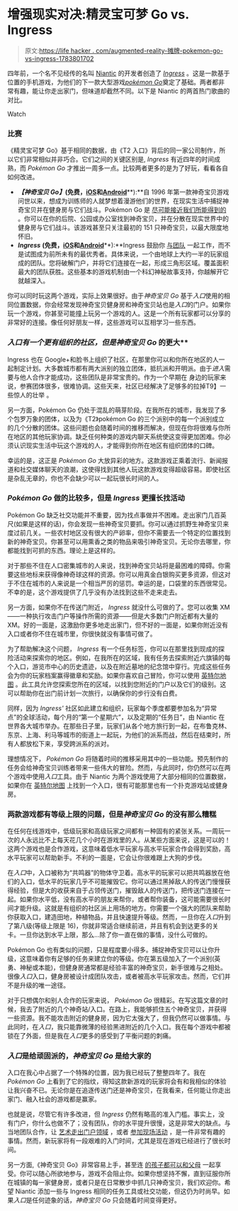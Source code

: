 # 增强现实对决:精灵宝可梦 Go vs. Ingress

> 原文:[https://life hacker . com/augmented-reality-摊牌-pokemon-go-vs-ingress-1783801702](https://lifehacker.com/augmented-reality-showdown-pokemon-go-vs-ingress-1783801702)

四年前，一个名不见经传的名叫 [Niantic](https://www.nianticlabs.com/) 的开发者创造了 [*Ingress*](https://www.ingress.com/) 。这是一款基于位置的手机游戏，为他们的下一款大型游戏[*pokémon Go*](http://www.pokemon.com/us/pokemon-video-games/pokemon-go/)奠定了基础。两者都非常有趣，能让你走出家门，但味道却截然不同。以下是 Niantic 的两首热门歌曲的对比。

Watch

### **比赛**

《精灵宝可梦 Go》基于相同的数据，由《T2 入口》背后的同一家公司制作，所以它们非常相似并非巧合。它们之间的关键区别是, *Ingress* 有近四年的时间成熟，而 *Pokémon Go* 才推出一周多一点。比较两者更多的是为了好玩，看看各自如何改进。

*   ***【神奇宝贝 Go】*****(免费，**[**iOS**](https://itunes.apple.com/us/app/pokemon-go/id1094591345?mt=8)**和**[**Android**](https://play.google.com/store/apps/details?id=com.nianticlabs.pokemongo&hl=en)**):**自 1996 年第一款神奇宝贝游戏问世以来，想成为训练师的人就梦想着漫游他们的世界，在现实生活中捕捉神奇宝贝并在健身房与它们战斗。Pokémon Go 是 [尽可能接近我们所能得到的](https://lifehacker.com/what-is-pokemon-go-and-why-is-everyone-talking-about-it-1783420761) 。你可以在你的后院、公园或办公室找到神奇宝贝，并在分散在现实世界中的健身房与它们战斗。该游戏甚至只关注最初的 151 只神奇宝贝，以最大限度地怀旧。
*   ***Ingress*** **(免费，**[**iOS**](https://itunes.apple.com/us/app/ingress/id576505181?mt=8&utm_source=next.36kr.com)**和**[**Android**](https://play.google.com/store/apps/details?id=com.nianticproject.ingress&hl=en)**):**Ingress 鼓励你 [与团队](https://lifehacker.com/how-ingress-googles-real-world-smartphone-game-got-me-1710320867) 一起工作，而不是试图成为前所未有的最优秀者。具体来说，一个由地球上大约一半的玩家组成的团队。您将破解门户，并将它们连接在一起，形成三角形区域。覆盖面积最大的团队获胜。这些基本的游戏机制由一个科幻神秘故事支持，你越解开它就越深入。

你可以同时玩这两个游戏，实际上效果很好。由于*神奇宝贝 Go* 基于*入口*使用的相同位置数据，你会经常发现神奇宝贝健身房和神奇宝贝站也是*入口*的门户。如果你玩一个游戏，你甚至可能撞上玩另一个游戏的人。这是一个所有玩家都可以分享的非常好的连接。像任何好朋友一样，这些游戏可以互相学习一些东西。

### ***入口*有一个更有组织的社区，但是*神奇宝贝 Go* 的更大**

Ingress 也在 Google+和脸书上组织了社区，在那里你可以和你所在地区的人一起制定计划。大多数城市都有两大派别的独立团体，抵抗派和开明派。由于*进入*需要与他人合作才能成功，这些团队是非常宝贵的。作为一个早期在 身边的玩家来说，参赛团体很多，很难协调。这些天来，社区已经解决了足够多的拉掉T9】一些惊人的壮举 。

另一方面，Pokémon Go 仍处于混乱的萌芽阶段。在我所在的城市，我发现了多个包罗万象的团体，以及为《T2》pokémon Go 的三个派别中的每一个派别成立的几个分散的团体。这些问题也会随着时间的推移而解决，但现在你将很难与你所在地区的其他玩家协调。缺乏任何种类的游戏内聊天系统使这变得更加困难。你必须认识现实生活中玩这个游戏的人，才能得到你所在地区有组织团体的口碑。

幸运的是，这正是 *Pokémon Go* 大放异彩的地方。这款游戏正乘着流行、新闻报道和社交媒体聊天的浪潮，这使得找到其他人玩这款游戏变得超级容易。即使社区是杂乱无章的，你也不会缺少可以一起玩很长时间的人。

### ***Pokémon Go* 做的比较多，但是 *Ingress* 更擅长找活动**

Pokémon Go 缺乏社交功能并不重要，因为找点事做并不困难。走出家门几百英尺(如果是这样的话)，你会发现一些神奇宝贝要抓。你可以通过抓野生神奇宝贝来度过前几关。一些农村地区没有很大的产卵率，但你不需要去一个特定的位置找到新的神奇宝贝。你甚至可以用熏香之类的物品来吸引神奇宝贝。无论你去哪里，你都能找到可抓的东西。理论上是这样的。

对于那些不住在人口密集城市的人来说，找到神奇宝贝站将是最困难的障碍。你需要这些地标来获得像神奇球这样的资源。你可以用真金白银购买更多资源，但这对于不住在城市的人来说是一个相当严厉的惩罚。幸运的是，口袋里的东西很常见。不幸的是，这个游戏提供了几乎没有办法找到这些不走来走去。

另一方面，如果你不在传送门附近， *Ingress* 就没什么可做的了。您可以收集 XM——一种执行攻击门户等操作所需的资源——但是大多数门户附近都有大量的 XM。好的一面是，这激励你更多地走出家门，但不好的一面是，如果你附近没有入口或者你不住在城市里，你很快就没有事情可做了。

为了帮助解决这个问题， *Ingress* 有一个任务标签，你可以在那里找到现成的探险活动来探索你的地区。例如，在我所在的区域，我有任务去探索附近六旗镇的每个入口，游览市中心的历史遗迹，以及在附近墓地的纪念馆中穿行。完成这些任务会为你的玩家档案赢得徽章和奖励。如果你喜欢自己冒险，你可以使用 [英特尔地图](https://www.ingress.com/intel) 。此工具允许您探索您所在的区域，以找到您附近的门户以及它们的级别。这可以帮助你在出门前计划一次旅行，以确保你的步行没有白费。

同样，因为 *Ingress'* 社区如此建立和组织，玩家每个季度都要参加名为“异常点”的全球活动，每个月的“第一个星期六”，以及定期的“任务日”，由 Niantic 在世界各大城市举办。在那些日子里，玩家们从各个地方旅行到一起，在布鲁克林、东京、上海、利马等城市的街道上一起玩，为他们的派系而战，然后在结束时，所有人都放松下来，享受跨派系的派对。

理想情况下， *Pokémon Go* 将随着时间的推移采用其中的一些功能。预先制作的任务会给神奇宝贝训练者带来一些伟大的冒险。然而，与此同时，你仍然可以在两个游戏中使用*入口*工具。由于 Niantic 为两个游戏使用了大部分相同的位置数据，如果你在 [英特尔地图](https://www.ingress.com/intel) 上找到一个入口，很有可能那里也有一个扑克游戏站或健身房。

### **两款游戏都有等级上限的问题，但是*神奇宝贝 Go* 的没有那么糟糕**

在任何在线游戏中，低级玩家和高级玩家之间都有一种固有的紧张关系。一周玩一次的人永远比不上每天花几个小时在游戏里的人。从某些方面来说，这是可以的！这两个游戏也是合作游戏，这意味着低水平玩家与高水平玩家合作会得到奖励，高水平玩家可以帮助新手。不利的一面是，它会让你很难跟上大狗的步伐。

在*入口*中，入口被称为“共鸣器”的物体守卫着。高水平的玩家可以把共鸣器放在他们的入口，低水平的玩家几乎不可能摧毁它。你可以通过黑掉敌人的传送门慢慢获得经验，但是大的收获来自于占领传送门，摧毁敌人的传送门，把传送门连接在一起。如果你水平低，没有高水平的朋友来帮你，或者帮你装备，这可能需要很长时间才能升级。这就是有组织的社区派上用场的地方。你需要一个强大的团队来帮助你获取入口，建造田地，种植物品，并且快速提升等级。然而，一旦你在*入口*升到了第八级(等级上限是 16)，你就非常适合继续前进，并且有机会到达更多的关卡。一旦你达到水平上限，那么...除了你一直在做的事情，没什么可做的。

Pokémon Go 也有类似的问题，只是程度要小得多。捕捉神奇宝贝可以让你升级，这意味着你有足够的任务来建立你的等级。你在第五级加入了一个派别(英勇、神秘或本能)，但健身房通常都是经验丰富的神奇宝贝，新手很难与之相处。很像*入口*入口，健身房被设计成团队攻击，或者被高水平玩家攻击。然而，它们并不是升级的唯一途径。

对于只想偶尔和别人合作的玩家来说， *Pokémon Go* 很精彩。在写这篇文章的时候，我去了附近的几个神奇站/入口。在路上，我能够抓住五个神奇宝贝，并获得一些资源。我不能攻击附近的健身房，因为它太强大了，但我仍然可以做事情。与此同时，在*入口*，我只能靠微薄的经验黑进附近的几个入口。我在每个游戏中都被锁在了外面，但是我在*入口*更多的感受到了平衡问题的刺痛。

### ***入口*是给顽固派的，*神奇宝贝 Go* 是给大家的**

入口在我心中占据了一个特殊的位置，因为我已经玩了整整四年了。我在 *Pokémon Go* 上看到了它的指纹，得知这款新游戏的玩家将会有和我相似的体验让我兴奋不已。无论你是在追逐传送门还是神奇宝贝，在我看来，任何能让你走出家门、融入社会的游戏都是赢家。

也就是说，尽管它有许多改进，但 *Ingress* 仍然有略高的准入门槛。事实上，没有门户，你什么也做不了；没有团队，你的水平提升很慢，这是非常大的缺点。与当地团队合作，让 [艺术走出门户领域](https://plus.google.com/+puppyChen/posts/FVesKoohoUy) ，或者 [参加现场活动](https://www.ingress.com/events) ，是一件非常有趣的事情。然而，新玩家将有一段艰难的入门时间，尤其是现在游戏已经进行了很长时间。

另一方面,《神奇宝贝 Go》非常容易上手，甚至连 [的孩子都可以和父母](http://lifehacker.com/a-parent-s-guide-to-playing-pokemon-go-with-your-kids-1783525769) 一起享受。你可以随心所欲地参与，游戏不会阻止你。如果你想坚持不懈，直到征服你所在城镇的每一家健身房，或者只是在日常散步中抓几只神奇宝贝，我们欢迎你。希望 Niantic 添加一些与 Ingress 相同的任务工具或社交功能，但这仍为时尚早。如果*入口*是任何迹象的话，*神奇宝贝 Go* 只会随着时间变得更好。